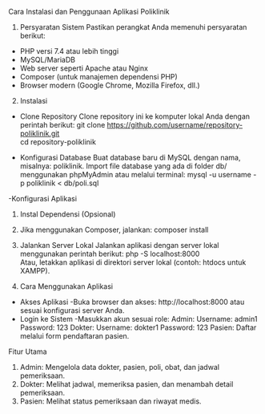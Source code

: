 Cara Instalasi dan Penggunaan Aplikasi Poliklinik
1. Persyaratan Sistem
Pastikan perangkat Anda memenuhi persyaratan berikut:
- PHP versi 7.4 atau lebih tinggi
- MySQL/MariaDB
- Web server seperti Apache atau Nginx
- Composer (untuk manajemen dependensi PHP)
- Browser modern (Google Chrome, Mozilla Firefox, dll.)
2. Instalasi
- Clone Repository
Clone repository ini ke komputer lokal Anda dengan perintah berikut:
git clone https://github.com/username/repository-poliklinik.git  
cd repository-poliklinik  

- Konfigurasi Database
Buat database baru di MySQL dengan nama, misalnya: poliklinik.
Import file database yang ada di folder db/ menggunakan phpMyAdmin atau melalui terminal:
mysql -u username -p poliklinik < db/poli.sql

-Konfigurasi Aplikasi
1. Instal Dependensi (Opsional)
2. Jika menggunakan Composer, jalankan:
composer install
3. Jalankan Server Lokal
Jalankan aplikasi dengan server lokal menggunakan perintah berikut:
php -S localhost:8000  
Atau, letakkan aplikasi di direktori server lokal (contoh: htdocs untuk XAMPP).

4. Cara Menggunakan Aplikasi
- Akses Aplikasi
-Buka browser dan akses: http://localhost:8000 atau sesuai konfigurasi server Anda.
- Login ke Sistem
-Masukkan akun sesuai role:
Admin:
Username: admin1
Password: 123
Dokter:
Username: dokter1
Password: 123
Pasien:
Daftar melalui form pendaftaran pasien.

Fitur Utama
1. Admin: Mengelola data dokter, pasien, poli, obat, dan jadwal pemeriksaan.
2. Dokter: Melihat jadwal, memeriksa pasien, dan menambah detail pemeriksaan.
3. Pasien: Melihat status pemeriksaan dan riwayat medis.
